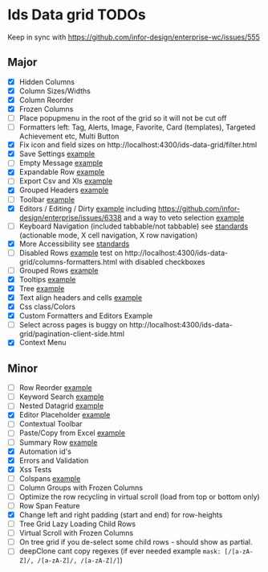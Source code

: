 # Ids Data grid TODOs

Keep in sync with https://github.com/infor-design/enterprise-wc/issues/555

## Major

- [x] Hidden Columns
- [x] Column Sizes/Widths
- [x] Column Reorder
- [x] Frozen Columns
- [ ] Place popupmenu in the root of the grid so it will not be cut off
- [ ] Formatters left: Tag, Alerts, Image, Favorite, Card (templates), Targeted Achievement etc, Multi Button
- [x] Fix icon and field sizes on http://localhost:4300/ids-data-grid/filter.html
- [x] Save Settings [example](https://main-enterprise.demo.design.infor.com/components/datagrid/test-save-settings.html)
- [ ] Empty Message [example](https://main-enterprise.demo.design.infor.com/components/datagrid/example-empty-message.html)
- [x] Expandable Row [example](https://main-enterprise.demo.design.infor.com/components/datagrid/example-expandable-row.html)
- [ ] Export Csv and Xls [example](https://main-enterprise.demo.design.infor.com/components/datagrid/example-export-from-button.html)
- [x] Grouped Headers [example](https://main-enterprise.demo.design.infor.com/components/datagrid/example-grouped-headers.html)
- [ ] Toolbar [example](https://main-enterprise.demo.design.infor.com/components/datagrid/example-custom-toolbar.html)
- [x] Editors / Editing / Dirty [example](https://www.w3.org/TR/wai-aria-practices/examples/grid/dataGrids.html) including https://github.com/infor-design/enterprise/issues/6338 and a way to veto selection [example](https://main-enterprise.demo.design.infor.com/components/datagrid/example-beforeselect-veto.html)
- [ ] Keyboard Navigation (included tabbable/not tabbable) see [standards](https://www.w3.org/TR/wai-aria-practices/#keyboard-interaction-for-layout-grids) (actionable mode, X cell navigation, X row navigation)
- [x] More Accessibility see [standards](https://design.infor.com/code/ids-enterprise/latest/listview#accessibility)
- [ ] Disabled Rows [example](https://main-enterprise.demo.design.infor.com/components/datagrid/example-disabled-rows.html) test on http://localhost:4300/ids-data-grid/columns-formatters.html with disabled checkboxes
- [ ] Grouped Rows [example](https://main-enterprise.demo.design.infor.com/components/datagrid/example-grouping-filter.html)
- [x] Tooltips [example](https://main-enterprise.demo.design.infor.com/components/datagrid/tooltips.html)
- [x] Tree [example](https://main-enterprise.demo.design.infor.com/components/datagrid/example-tree.html)
- [x] Text align headers and cells [example](https://main-enterprise.demo.design.infor.com/components/datagrid/test-alerts-right-align.html)
- [x] Css class/Colors
- [x] Custom Formatters and Editors Example
- [ ] Select across pages is buggy on http://localhost:4300/ids-data-grid/pagination-client-side.html
- [x] Context Menu

## Minor

- [ ] Row Reorder [example](https://main-enterprise.demo.design.infor.com/components/datagrid/example-row-reorder.html)
- [ ] Keyword Search [example](https://main-enterprise.demo.design.infor.com/components/datagrid/example-keyword-search.html)
- [ ] Nested Datagrid [example](https://main-enterprise.demo.design.infor.com/components/datagrid/example-nested-grids.html)
- [x] Editor Placeholder [example](https://main-enterprise.demo.design.infor.com/components/datagrid/example-placeholder.html)
- [ ] Contextual Toolbar
- [ ] Paste/Copy from Excel [example](https://main-enterprise.demo.design.infor.com/components/datagrid/test-copy-paste-from-excel.html)
- [ ] Summary Row [example](https://main-enterprise.demo.design.infor.com/components/datagrid/test-summary-row-pager.html)
- [x] Automation id's
- [x] Errors and Validation
- [x] Xss Tests
- [ ] Colspans [example](https://main-enterprise.demo.design.infor.com/components/datagrid/example-colspan.html)
- [ ] Column Groups with Frozen Columns
- [ ] Optimize the row recycling in virtual scroll (load from top or bottom only)
- [ ] Row Span Feature
- [x] Change left and right padding (start and end) for row-heights
- [ ] Tree Grid Lazy Loading Child Rows
- [ ] Virtual Scroll with Frozen Columns
- [ ] On tree grid if you de-select some child rows - should show as partial.
- [ ] deepClone cant copy regexes (if ever needed example `mask: [/[a-zA-Z]/, /[a-zA-Z]/, /[a-zA-Z]/]`)
